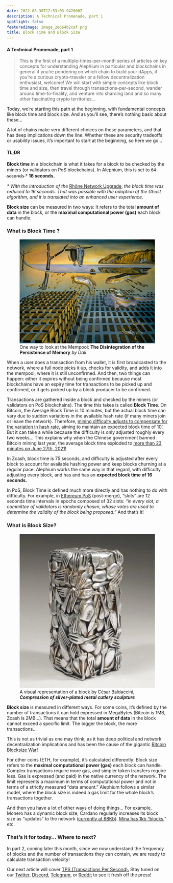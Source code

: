 ```yaml
---
date: 2022-08-30T12:53:03.942000Z
description: A Technical Promenade, part 1
spotlight: false
featuredImage: image_2e664b2caf.png
title: Block Time and Block Size
---
```


#### A Technical Promenade, part 1

> This is the first of a multiple-times-per-month series of articles on key concepts for understanding Alephium in particular and blockchains in general if you’re pondering on which chain to build your dApps, if you’re a curious crypto-traveler or a fellow decentralization enthusiast, welcome! We will start with simple concepts like block time and size, then travel through transactions-per-second, wander around time-to-finality, and venture into sharding land and so many other fascinating crypto territories…

Today, we’re starting this path at the beginning, with fundamental concepts like block time and block size. And as you’ll see, there’s nothing basic about these…

A lot of chains make very different choices on these parameters, and that has deep implications down the line. Whether these are security tradeoffs or usability issues, it’s important to start at the beginning, so here we go…

#### TL;DR

**Block time** in a blockchain is what it takes for a block to be checked by the miners (or validators on PoS blockchains). In Alephium, this is set to 6̶4̶ ̶s̶e̶c̶o̶n̶d̶s̶ \* **16 seconds.**

_\* With the introduction of the_ <a href="/news/post/rh%C3%B4ne-network-upgrade-activated-cbeb298585fe" >Rhône Network Upgrade</a>, _the block time was reduced to 16 seconds. That was possible with the adoption of the Ghost algorithm, and it is translated into an enhanced user experience._

**Block size** can be measured in two ways: It refers to the total **amount of data** in the block, or the **maximal computational power (gas)** each block can handle.

### What is Block Time ?

<figure id="adae" class="graf graf--figure graf-after--h3">
<img src="image_77bad79c4b.jpeg" class="graf-image" data-image-id="1*MjiLucU5DpdMa7VBzr76LQ.jpeg" data-width="2500" data-height="1916" />
<figcaption>One way to look at the Mempool: <strong>The Disintegration of the Persistence of Memory</strong> <em>by Dali</em></figcaption>
</figure>

When a user does a transaction from his wallet, it is first broadcasted to the network, where a full node picks it up, checks for validity, and adds it into the mempool, where it is still unconfirmed. And then, two things can happen: either it expires without being confirmed because most blockchains have an expiry time for transactions to be picked up and confirmed, or it gets picked up by a block producer to be confirmed.

Transactions are gathered inside a block and checked by the miners (or validators on PoS blockchains). The time this takes is called **Block Time**. On Bitcoin, the Average Block Time is 10 minutes, but the actual block time can vary due to sudden variations in the available hash rate (if many miners join or leave the network). Therefore, <a href="https://www.blockchain.com/charts/difficulty" >mining difficulty adjusts to compensate for the variation in hash rate</a>, aiming to maintain an expected block time of 10’. But it can take a while because the difficulty is only adjusted roughly every two weeks… This explains why when the Chinese government banned Bitcoin mining last year, the average block time exploded to <a href="https://cryptoslate.com/bitcoin-block-times-hit-lowest-point-in-10-years-after-china-mining-ban/" >more than 23 minutes on June 27th, 2021!</a>

In Zcash, block time is 75 seconds, and difficulty is adjusted after every block to account for available hashing power and keep blocks churning at a regular pace. Alephium works the same way in that regard, with difficulty adjusting every block, and has and has an **expected block time of 16 seconds.**

In PoS, Block Time is defined much more directly and has nothing to do with difficulty. For example, in <a href="https://ethereum.org/en/developers/docs/consensus-mechanisms/pos/" >Ethereum PoS</a> (post-merge), “slots” are 12 seconds time intervals in epochs composed of 32 slots: _“in every slot, a committee of validators is randomly chosen, whose votes are used to determine the validity of the block being proposed.”_ And that’s it!

### What is Block Size?

<figure id="da97" class="graf graf--figure graf-after--h3">
<img src="image_63eb791c84.png" class="graf-image" data-image-id="1*UVPCzJGd7GPVEqTE_fSkWA.png" data-width="1210" data-height="1372" />
<figcaption>A visual representation of a block by César Baldaccini, <strong><em>Compression of silver-plated metal cutlery sculpture</em></strong></figcaption>
</figure>

**Block size** is measured in different ways. For some coins, it’s defined by the number of transactions it can hold expressed in MegaBytes (Bitcoin is 1MB, Zcash is 2MB…). That means that the total **amount of data** in the block cannot exceed a specific limit. The bigger the block, the more transactions…

This is not as trivial as one may think, as it has deep political and network decentralization implications and has been the cause of the gigantic <a href="https://blog.bitmex.com/the-blocksize-war-chapter-1-first-strike/" >Bitcoin Blocksize War</a>!

For other coins (ETH, for example), it’s calculated differently: Block size refers to the **maximal computational power (gas)** each block can handle. Complex transactions require more gas, and simpler token transfers require less. Gas is expressed (and paid) in the native currency of the network. The limit represents a maximum in terms of computational power and not in terms of a strictly measured “data amount.” Alephium follows a similar model, where the block size is indeed a gas limit for the whole block’s transactions together.

And then you have a lot of other ways of doing things… For example, Monero has a dynamic block size, Cardano regularly increases its block size as “updates” to the network (<a href="https://twitter.com/InputOutputHK/status/1518596128056520707" >currently at 88Kb</a>), <a href="https://masked.medium.com/the-coda-protocol-bbcb4b212b13" >Mina has 1kb “blocks</a>,” etc.

### That’s it for today… Where to next?

In part 2, coming later this month, since we now understand the frequency of blocks and the number of transactions they can contain, we are ready to calculate transaction velocity!

Our next article will cover <a href="/news/post/transactions-per-second-tps-f13217a49e39" >TPS (Transactions Per Second).</a> Stay tuned on our <a href="https://twitter.com/alephium" >Twitter</a>, <a href="https://discord.gg/h7cXXy4FEY" >Discord</a>, <a href="https://t.me/Alephium_Announcement" >Telegram</a>, or <a href="https://www.reddit.com/r/Alephium/" >Reddit</a> to see it fresh off the press!
